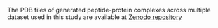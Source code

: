 

<!--
 * @Author: Rui Wang
 * @Date: 2025-07-17 14:42:43
 * @LastModifiedBy: Rui Wang
 * @LastEditTime: 2025-07-17 14:51:58
 * @Email: wang.rui@nyu.edu
 * @FilePath: /TopoDockQ/data/notes.md
 * @Description: 
-->
The PDB files of generated peptide-protein complexes across multiple dataset used in this study are available at [Zenodo repository](https://zenodo.org/record/15469415)